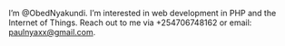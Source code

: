 I’m @ObedNyakundi.
I’m interested in web development in PHP and the Internet of Things.
Reach out to me via +254706748162 or email: paulnyaxx@gmail.com.

